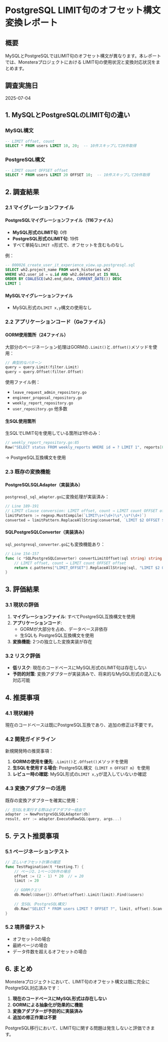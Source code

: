 # PostgreSQL LIMIT句のオフセット構文変換レポート

## 概要

MySQLとPostgreSQLではLIMIT句のオフセット構文が異なります。本レポートでは、Monsteraプロジェクトにおける LIMIT句の使用状況と変換対応状況をまとめます。

## 調査実施日
2025-07-04

## 1. MySQLとPostgreSQLのLIMIT句の違い

### MySQL構文
```sql
-- LIMIT offset, count
SELECT * FROM users LIMIT 10, 20;  -- 10件スキップして20件取得
```

### PostgreSQL構文
```sql
-- LIMIT count OFFSET offset  
SELECT * FROM users LIMIT 20 OFFSET 10;  -- 10件スキップして20件取得
```

## 2. 調査結果

### 2.1 マイグレーションファイル

#### PostgreSQLマイグレーションファイル（116ファイル）
- **MySQL形式のLIMIT句**: 0件
- **PostgreSQL形式のLIMIT句**: 19件
- すべて単純な`LIMIT n`形式で、オフセットを含むものなし

例：
```sql
-- 000026_create_user_it_experience_view.up.postgresql.sql
SELECT wh2.project_name FROM work_histories wh2 
WHERE wh2.user_id = u.id AND wh2.deleted_at IS NULL 
ORDER BY COALESCE(wh2.end_date, CURRENT_DATE()) DESC 
LIMIT 1
```

#### MySQLマイグレーションファイル
- MySQL形式の`LIMIT x,y`構文の使用なし

### 2.2 アプリケーションコード（Goファイル）

#### GORM使用箇所（24ファイル）
大部分のページネーション処理はGORMの`.Limit()`と`.Offset()`メソッドを使用：

```go
// 典型的なパターン
query = query.Limit(filter.Limit)
query = query.Offset(filter.Offset)
```

使用ファイル例：
- `leave_request_admin_repository.go`
- `engineer_proposal_repository.go`  
- `weekly_report_repository.go`
- `user_repository.go`
他多数

#### 生SQL使用箇所
生SQLでLIMIT句を使用している箇所は1件のみ：

```go
// weekly_report_repository.go:85
Raw("SELECT status FROM weekly_reports WHERE id = ? LIMIT 1", reports[0].ID)
```
→ PostgreSQL互換構文を使用

### 2.3 既存の変換機能

#### PostgreSQLSQLAdapter（実装済み）
`postgresql_sql_adapter.go`に変換処理が実装済み：

```go
// Line 189-191
// LIMIT clause conversion: LIMIT offset, count → LIMIT count OFFSET offset
limitPattern := regexp.MustCompile(`LIMIT\s+(\d+)\s*,\s*(\d+)`)
converted = limitPattern.ReplaceAllString(converted, `LIMIT $2 OFFSET $1`)
```

#### SQLPostgreSQLConverter（実装済み）
`sql_postgresql_converter.go`にも変換機能あり：

```go
// Line 154-157  
func (c *SQLPostgreSQLConverter) convertLimitOffset(sql string) string {
    // LIMIT offset, count → LIMIT count OFFSET offset
    return c.patterns["LIMIT_OFFSET"].ReplaceAllString(sql, "LIMIT $2 OFFSET $1")
}
```

## 3. 評価結果

### 3.1 現状の評価

1. **マイグレーションファイル**: すべてPostgreSQL互換構文を使用
2. **アプリケーションコード**: 
   - GORMが大部分を占め、データベース非依存
   - 生SQLも PostgreSQL互換構文を使用
3. **変換機能**: 2つの独立した変換実装が存在

### 3.2 リスク評価

- **低リスク**: 現在のコードベースにMySQL形式のLIMIT句は存在しない
- **予防的対策**: 変換アダプターが実装済みで、将来的なMySQL形式の混入にも対応可能

## 4. 推奨事項

### 4.1 現状維持
現在のコードベースは既にPostgreSQL互換であり、追加の修正は不要です。

### 4.2 開発ガイドライン
新規開発時の推奨事項：
1. **GORMの使用を優先**: `.Limit()`と`.Offset()`メソッドを使用
2. **生SQLを使用する場合**: PostgreSQL構文（`LIMIT n OFFSET m`）を使用
3. **レビュー時の確認**: MySQL形式の`LIMIT x,y`が混入していないか確認

### 4.3 変換アダプターの活用
既存の変換アダプターを確実に使用：
```go
// 生SQLを実行する際は必ずアダプター経由で
adapter := NewPostgreSQLSQLAdapter(db)
result, err := adapter.ExecuteRawSQL(query, args...)
```

## 5. テスト推奨事項

### 5.1 ページネーションテスト
```go
// 正しいオフセット計算の確認
func TestPagination(t *testing.T) {
    // ページ2、1ページ20件の場合
    offset := (2 - 1) * 20  // = 20
    limit := 20
    
    // GORMクエリ
    db.Model(&User{}).Offset(offset).Limit(limit).Find(&users)
    
    // 生SQL（PostgreSQL構文）
    db.Raw("SELECT * FROM users LIMIT ? OFFSET ?", limit, offset).Scan(&users)
}
```

### 5.2 境界値テスト
- オフセット0の場合
- 最終ページの場合
- データ件数を超えるオフセットの場合

## 6. まとめ

Monsteraプロジェクトにおいて、LIMIT句のオフセット構文は既に完全にPostgreSQL対応済みです：

1. **現在のコードベースにMySQL形式は存在しない**
2. **GORMによる抽象化が効果的に機能**
3. **変換アダプターが予防的に実装済み**
4. **追加の修正作業は不要**

PostgreSQL移行において、LIMIT句に関する問題は発生しないと評価できます。